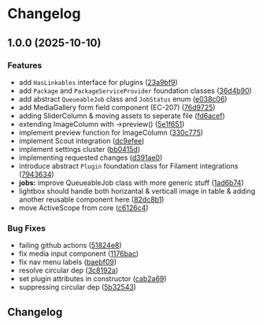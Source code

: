 # Changelog

## 1.0.0 (2025-10-10)


### Features

* add `HasLinkables` interface for plugins ([23a9bf9](https://github.com/DataLinx/eclipsephp-common/commit/23a9bf96b6e8ff7461892e1f5f4e7a9ca7fca21a))
* add `Package` and `PackageServiceProvider` foundation classes ([36d4b90](https://github.com/DataLinx/eclipsephp-common/commit/36d4b900c0b900319fcfa6faa306453e287039ad))
* add abstract `QueueableJob` class and `JobStatus` enum ([e038c06](https://github.com/DataLinx/eclipsephp-common/commit/e038c060638bbdc56769ef66709dcaf4fc92a512))
* add MediaGallery form field component (EC-207) ([76d9725](https://github.com/DataLinx/eclipsephp-common/commit/76d9725a8c1842ba58c84a952732ef342fb51758))
* adding SliderColumn & moving assets to seperate file ([fd6acef](https://github.com/DataLinx/eclipsephp-common/commit/fd6acef7590863b390e7b7f6d7155c8a94cb3785))
* extending ImageColumn with -&gt;preview() ([5e1f651](https://github.com/DataLinx/eclipsephp-common/commit/5e1f6516022275abe69855278c248ec10d260e7c))
* implement preview function for ImageColumn ([330c775](https://github.com/DataLinx/eclipsephp-common/commit/330c775d5e584e871d99d9abd746663dec729239))
* implement Scout integration ([dc9efee](https://github.com/DataLinx/eclipsephp-common/commit/dc9efee62e3428f0be8865849ef8ff81e23e1bb8))
* implement settings cluster ([bb0415d](https://github.com/DataLinx/eclipsephp-common/commit/bb0415d7432e6c1bf480772b280b97c4616ba31c))
* implementing requested changes ([d391ae0](https://github.com/DataLinx/eclipsephp-common/commit/d391ae0873a1687397f93f42d685a7981bdfce5d))
* introduce abstract `Plugin` foundation class for Filament integrations ([7943634](https://github.com/DataLinx/eclipsephp-common/commit/794363411d0926e1ab3b1b77601aa2834cbb559e))
* **jobs:** improve QueueableJob class with more generic stuff ([1ad6b74](https://github.com/DataLinx/eclipsephp-common/commit/1ad6b748cdf1e9d89b03f35661d42d1428c6d770))
* lightbox should handle both horizantal & verticall image in table & adding another reusable component here ([82dc8b1](https://github.com/DataLinx/eclipsephp-common/commit/82dc8b1443e18ea334d36ed0bbe764b071064efb))
* move ActiveScope from core ([c6126c4](https://github.com/DataLinx/eclipsephp-common/commit/c6126c467c32f51ab0f825fedbe86a9db9fc6395))


### Bug Fixes

* failing github actions ([51824e8](https://github.com/DataLinx/eclipsephp-common/commit/51824e8eb9cf3bcfa458f818c5f12891ea652cd9))
* fix media input component ([1176bac](https://github.com/DataLinx/eclipsephp-common/commit/1176baca7f51034c8dc20be0c2d1bd04c14bbd36))
* fix nav menu labels ([baebf09](https://github.com/DataLinx/eclipsephp-common/commit/baebf0900c61bfd7b938df84820153edf97c2a22))
* resolve circular dep ([3c8192a](https://github.com/DataLinx/eclipsephp-common/commit/3c8192a582832b46883f6edb8002b56ce9e38f54))
* set plugin attributes in constructor ([cab2a69](https://github.com/DataLinx/eclipsephp-common/commit/cab2a6905c71b9940e55212d4b7e2ea538c4f647))
* suppressing circular dep ([5b32543](https://github.com/DataLinx/eclipsephp-common/commit/5b3254368a9bc297c6a149e6df37b5ee83d23af6))

## Changelog
